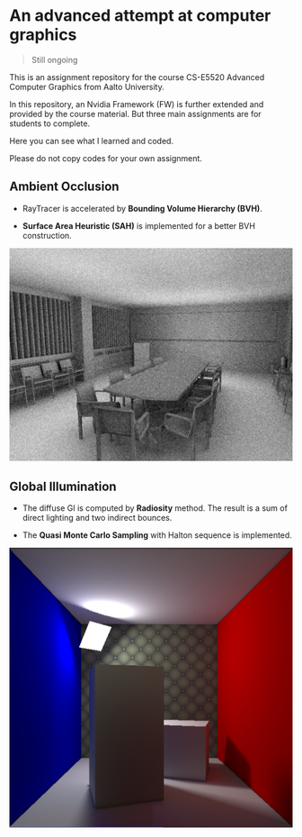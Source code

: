 # An advanced attempt at computer graphics

> Still ongoing

This is an assignment repository for the course CS-E5520 Advanced Computer Graphics from Aalto University.

In this repository, an Nvidia Framework (FW) is further extended and provided by the course material. But three main assignments are for students to complete.

Here you can see what I learned and coded.

Please do not copy codes for your own assignment.



## Ambient Occlusion

- RayTracer is accelerated by **Bounding Volume Hierarchy (BVH)**.

- **Surface Area Heuristic (SAH)** is implemented for a better BVH construction.

![AO.png](README/ebd07428fababbe170b5c0c7ffc5864bdae20bce.png)

## Global Illumination

- The diffuse GI is computed by **Radiosity** method. The result is a sum of direct lighting and two indirect bounces.

- The **Quasi Monte Carlo Sampling** with Halton sequence is implemented.

![GI.png](README/45b94ae91335ebf36f3095d37cb2df6615bafe8c.png)



## 
